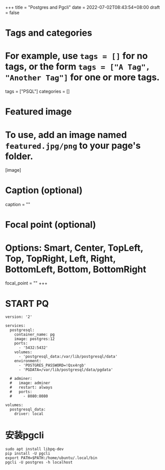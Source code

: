 +++
title = "Postgres and Pgcli"
date = 2022-07-02T08:43:54+08:00
draft = false

# Tags and categories
# For example, use `tags = []` for no tags, or the form `tags = ["A Tag", "Another Tag"]` for one or more tags.
tags = ["PSQL"]
categories = []

# Featured image
# To use, add an image named `featured.jpg/png` to your page's folder. 
[image]
  # Caption (optional)
  caption = ""

  # Focal point (optional)
  # Options: Smart, Center, TopLeft, Top, TopRight, Left, Right, BottomLeft, Bottom, BottomRight
  focal_point = ""
+++


# START PQ

```
version: '2'

services:
  postgresql:
    container_name: pg
    image: postgres:12
    ports:
      - '5432:5432'
    volumes:
      - 'postgresql_data:/var/lib/postgresql/data'
    environment:
      - 'POSTGRES_PASSWORD=!Qsx4rgb'
      - 'PGDATA=/var/lib/postgresql/data/pgdata'

  # adminer:
  #   image: adminer
  #   restart: always
  #   ports:
  #     - 8080:8080

volumes:
  postgresql_data:
    driver: local

```


#  安装pgcli

```
sudo apt install libpq-dev
pip install -U pgcli
export PATH=$PATH:/home/ubuntu/.local/bin
pgcli -U postgres -h localhost

```